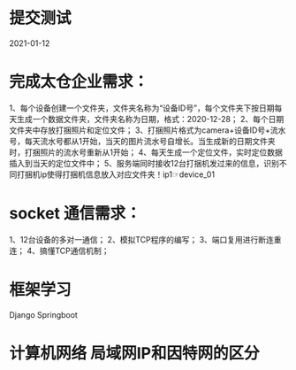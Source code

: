 # 提交测试
2021-01-12

# 完成太仓企业需求：
1、每个设备创建一个文件夹，文件夹名称为“设备ID号”，每个文件夹下按日期每天生成一个数据文件夹，文件夹名称为日期，格式：2020-12-28；
2、每个日期文件夹中存放打捆照片和定位文件；
3、打捆照片格式为camera+设备ID号+流水号，每天流水号都从1开始，当天的图片流水号自增长。当生成新的日期文件夹时，打捆照片的流水号重新从1开始；
4、每天生成一个定位文件，实时定位数据插入到当天的定位文件中；
5、服务端同时接收12台打捆机发过来的信息，识别不同打捆机ip使得打捆机信息放入对应文件夹！ip1☞device_01

# socket 通信需求：
1、12台设备的多对一通信；
2、模拟TCP程序的编写；
3、端口复用进行断连重连；
4、搞懂TCP通信机制；

# 框架学习
Django
Springboot

# 计算机网络 局域网IP和因特网的区分